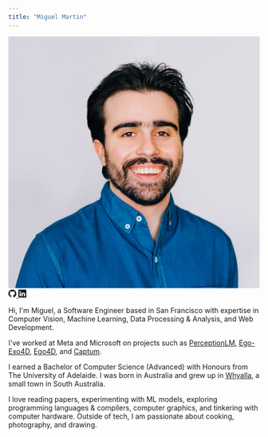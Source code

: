 ```yaml
---
title: "Miguel Martin"
---
```


<div class="profile-card">
    <div>
        <img class="profile-pic" src="/images/me.jpg" alt="a portrait of a man smiling, with black hair and a beard">
        <div class="icon-footer">
            <a href="https://github.com/miguelmartin75/">
                <svg xmlns="http://www.w3.org/2000/svg" width="16" height="16" fill="currentColor" class="bi bi-github" viewBox="0 0 16 16">
                  <path d="M8 0C3.58 0 0 3.58 0 8c0 3.54 2.29 6.53 5.47 7.59.4.07.55-.17.55-.38 0-.19-.01-.82-.01-1.49-2.01.37-2.53-.49-2.69-.94-.09-.23-.48-.94-.82-1.13-.28-.15-.68-.52-.01-.53.63-.01 1.08.58 1.23.82.72 1.21 1.87.87 2.33.66.07-.52.28-.87.51-1.07-1.78-.2-3.64-.89-3.64-3.95 0-.87.31-1.59.82-2.15-.08-.2-.36-1.02.08-2.12 0 0 .67-.21 2.2.82.64-.18 1.32-.27 2-.27s1.36.09 2 .27c1.53-1.04 2.2-.82 2.2-.82.44 1.1.16 1.92.08 2.12.51.56.82 1.27.82 2.15 0 3.07-1.87 3.75-3.65 3.95.29.25.54.73.54 1.48 0 1.07-.01 1.93-.01 2.2 0 .21.15.46.55.38A8.01 8.01 0 0 0 16 8c0-4.42-3.58-8-8-8"/>
                </svg>
            </a>
            <a href="https://www.linkedin.com/in/miguelmartin75/">
                <svg xmlns="http://www.w3.org/2000/svg" width="16" height="16" fill="currentColor" class="bi bi-linkedin" viewBox="0 0 16 16">
                  <path d="M0 1.146C0 .513.526 0 1.175 0h13.65C15.474 0 16 .513 16 1.146v13.708c0 .633-.526 1.146-1.175 1.146H1.175C.526 16 0 15.487 0 14.854zm4.943 12.248V6.169H2.542v7.225zm-1.2-8.212c.837 0 1.358-.554 1.358-1.248-.015-.709-.52-1.248-1.342-1.248S2.4 3.226 2.4 3.934c0 .694.521 1.248 1.327 1.248zm4.908 8.212V9.359c0-.216.016-.432.08-.586.173-.431.568-.878 1.232-.878.869 0 1.216.662 1.216 1.634v3.865h2.401V9.25c0-2.22-1.184-3.252-2.764-3.252-1.274 0-1.845.7-2.165 1.193v.025h-.016l.016-.025V6.169h-2.4c.03.678 0 7.225 0 7.225z"/>
                </svg>
            </a>
        </div>
    </div>
    <div class="bio">
        <p>
        Hi, I'm Miguel, a Software Engineer based in San Francisco with
        expertise in Computer Vision, Machine Learning, Data Processing &
        Analysis, and Web Development.
        </p>
        <p>
        I've worked at Meta and Microsoft on projects such as <a
        href="https://ai.meta.com/research/publications/perceptionlm-open-access-data-and-models-for-detailed-visual-understanding/">PerceptionLM</a>,
        <a href="https://ego-exo4d-data.org/">Ego-Exo4D</a>, <a
        href="https://ego4d-data.org/">Ego4D</a>, and <a
        href="https://github.com/pytorch/captum">Captum</a>. <!-- TODO Checkout
        my <a href="/projects">personal projects</a>.-->
        </p>
        <p>
        I earned a Bachelor of Computer Science (Advanced) with Honours from The University of Adelaide. I was born in Australia and grew up in <a
        href="https://en.wikipedia.org/wiki/Whyalla">Whyalla</a>, a small town in South Australia.
        </p>
        <p>
        I love reading papers, experimenting with ML models, exploring
        programming languages & compilers, computer graphics, and tinkering
        with computer hardware. Outside of tech, I am passionate about cooking,
        photography, and drawing.
        </p>
    </div>
</div>
